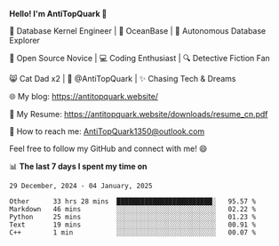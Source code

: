 
**Hello! I'm AntiTopQuark 👋**

🔧 Database Kernel Engineer | 🌊 OceanBase | 🤖 Autonomous Database Explorer

🌱 Open Source Novice | 💻 Coding Enthusiast | 🔍 Detective Fiction Fan

😸 Cat Dad x2 | 🎉 @AntiTopQuark | ✨ Chasing Tech & Dreams

🌐 My blog: https://antitopquark.website/

📄 My Resume: https://antitopquark.website/downloads/resume_cn.pdf

📧 How to reach me: AntiTopQuark1350@outlook.com

Feel free to follow my GitHub and connect with me! 😄

📊 **The last 7 days I spent my time on** 

<!--START_SECTION:waka-->
```text
29 December, 2024 - 04 January, 2025

Other      33 hrs 28 mins  ████████████████████████░   95.57 % 
Markdown   46 mins         ░░░░░░░░░░░░░░░░░░░░░░░░░   02.22 % 
Python     25 mins         ░░░░░░░░░░░░░░░░░░░░░░░░░   01.23 % 
Text       19 mins         ░░░░░░░░░░░░░░░░░░░░░░░░░   00.91 % 
C++        1 min           ░░░░░░░░░░░░░░░░░░░░░░░░░   00.07 %
```
<!--END_SECTION:waka-->


